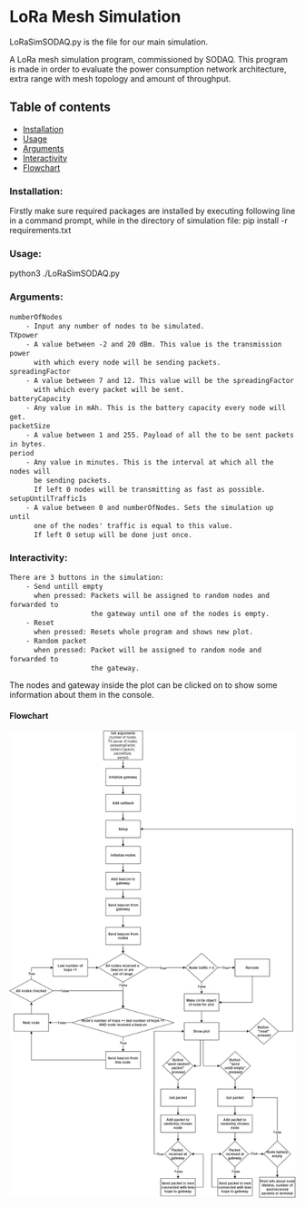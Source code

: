 # LoRa Mesh Simulation
LoRaSimSODAQ.py is the file for our main simulation.

A LoRa mesh simulation program, commissioned by SODAQ. This program is made in
order to evaluate the power consumption network architecture, extra range with
mesh topology and amount of throughput.

## Table of contents
* [Installation](#Installation)
* [Usage](#Usage)
* [Arguments](#Arguments)
* [Interactivity](#Interactivity)
* [Flowchart](#Flowchart)

### Installation:
Firstly make sure required packages are installed by executing following line
in a command prompt, while in the directory of simulation file:
pip install -r requirements.txt

### Usage:
python3 ./LoRaSimSODAQ.py <numberOfNodes> <TXpower> <spreadingFactor> <batteryCapacity> <packetSize> <period> <setupUntilTrafficIs>

### Arguments:
    numberOfNodes
        - Input any number of nodes to be simulated.
    TXpower
        - A value between -2 and 20 dBm. This value is the transmission power
          with which every node will be sending packets.
    spreadingFactor
        - A value between 7 and 12. This value will be the spreadingFactor
          with which every packet will be sent.
    batteryCapacity
        - Any value in mAh. This is the battery capacity every node will get.
    packetSize
        - A value between 1 and 255. Payload of all the to be sent packets in bytes.
    period
        - Any value in minutes. This is the interval at which all the nodes will
          be sending packets.
          If left 0 nodes will be transmitting as fast as possible.
    setupUntilTrafficIs
        - A value between 0 and numberOfNodes. Sets the simulation up until
          one of the nodes' traffic is equal to this value.
          If left 0 setup will be done just once.

### Interactivity:
    There are 3 buttons in the simulation:
        - Send untill empty
          when pressed: Packets will be assigned to random nodes and forwarded to
                        the gateway until one of the nodes is empty.
        - Reset
          when pressed: Resets whole program and shows new plot.
        - Random packet
          when pressed: Packet will be assigned to random node and forwarded to
                        the gateway.

The nodes and gateway inside the plot can be clicked on to show some information
about them in the console.

#### Flowchart
![](Doc/SimulationFlowchart.png)

